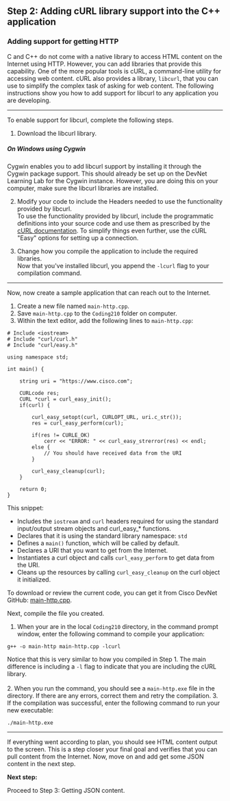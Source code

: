 ## Step 2: Adding cURL library support into the C++ application

### Adding support for getting HTTP

C and C++ do not come with a native library to access HTML content on the Internet using HTTP. However, you can add libraries that provide this capability. One of the more popular tools is cURL, a command-line utility for accessing web content. cURL also provides a library, `libcurl`, that you can use to simplify the complex task of asking for web content. The following instructions show you how to add support for libcurl to any application you are developing.

----------

To enable support for libcurl, complete the following steps.

1. Download the libcurl library.
##### On Windows using Cygwin
Cygwin enables you to add libcurl support by installing it through the Cygwin package support. This should already be set up on the DevNet Learning Lab for the Cygwin instance. However, you are doing this on your computer, make sure the libcurl libraries are installed.

2. Modify your code to include the Headers needed to use the functionality provided by libcurl.<br/>
To use the functionality provided by libcurl, include the programmatic definitions into your source code and use them as prescribed by the [cURL documentation](https://curl.haxx.se/libcurl/). To simplify things even further, use the cURL "Easy" options for setting up a connection.

3. Change how you compile the application to include the required libraries.<br/>
Now that you've installed libcurl, you append the `-lcurl` flag to your compilation command.

----------

Now, now create a sample application that can reach out to the Internet.
1. Create a new file named `main-http.cpp`.
3. Save `main-http.cpp` to the `Coding210` folder on computer.
4. Within the text editor, add the following lines to `main-http.cpp`:

```
# Include <iostream>
# Include "curl/curl.h"
# Include "curl/easy.h"

using namespace std;

int main() {

	string uri = "https://www.cisco.com";

	CURLcode res;
	CURL *curl = curl_easy_init();
    if(curl) {

        curl_easy_setopt(curl, CURLOPT_URL, uri.c_str());
        res = curl_easy_perform(curl);

        if(res != CURLE_OK)
        	cerr << "ERROR: " << curl_easy_strerror(res) << endl;
        else {
			// You should have received data from the URI
        }

        curl_easy_cleanup(curl);
    }

    return 0;
}
```

This snippet:
-  Includes the `iostream` and `curl` headers required for using the standard input/output stream objects and curl\_easy\_* functions.
-  Declares that it is using the standard library namespace: `std`
-  Defines a `main()` function, which will be called by default.
-  Declares a URI that you want to get from the Internet.
-  Instantiates a curl object and calls `curl_easy_perform` to get data from the URI.
-  Cleans up the resources by calling `curl_easy_cleanup` on the curl object it initialized.

To download or review the current code, you can get it from Cisco DevNet GitHub: <a href="https://github.com/CiscoDevNet/coding-skills-sample-code/blob/master/coding210-parsing-json-c++/main-http.cpp" target="_blank">main-http.cpp</a>.

Next, compile the file you created.
1. When your are in the local `Coding210` directory, in the command prompt window, enter the following command to compile your application:
```
g++ -o main-http main-http.cpp -lcurl
```
Notice that this is very similar to how you compiled in Step 1. The main difference is including a `-l` flag to indicate that you are including the cURL library.<br/><br/>
2. When you run the command, you should see a `main-http.exe` file in the directory. If there are any errors, correct them and retry the compilation.
3. If the compilation was successful, enter the following command to run your new executable:
```
./main-http.exe
```

----------

If everything went according to plan, you should see HTML content output to the screen. This is a step closer your final goal and verifies that you can pull content from the Internet. Now, move on and add get some JSON content in the next step.

**Next step:**

Proceed to Step 3: Getting JSON content.
